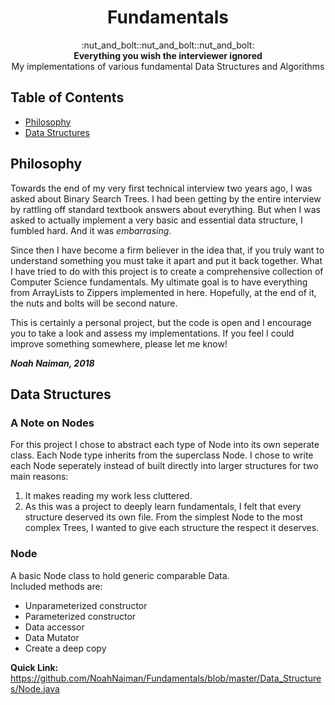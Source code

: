<h1 align="center">Fundamentals</h1>

<div
align="center">
:nut_and_bolt::nut_and_bolt::nut_and_bolt:
</div>

<div align="center">
	<strong>Everything you wish the interviewer ignored</strong><br>
	My implementations of various fundamental Data Structures and Algorithms
</div>



## Table of Contents
- [Philosophy](#Philosophy)
- [Data Structures](#Data-Structures)

## Philosophy
Towards the end of my very first technical interview two years ago,
I was asked about Binary Search Trees. I had been getting by the
entire interview by rattling off standard textbook answers about
everything. But when I was asked to actually implement a very
basic and essential data structure, I fumbled hard. And it was
_embarrasing_.

Since then I have become a firm believer in the idea that, if
you truly want to understand something you must take it apart
and put it back together. What I have tried to do with this
project is to create a comprehensive collection of Computer
Science fundamentals. My ultimate goal is to have everything
from ArrayLists to Zippers implemented in here. Hopefully, at
the end of it, the nuts and bolts will be second nature.

This is certainly a personal project, but the code is open
and I encourage you to take a look and assess my implementations.
If you feel I could improve something somewhere, please let me
know!

**_Noah Naiman, 2018_**

## Data Structures

### A Note on Nodes
For this project I chose to abstract each type of Node into its
own seperate class. Each Node type inherits from the superclass Node.
I chose to write each Node seperately instead of built directly into
larger structures for two main reasons:

1. It makes reading my work less cluttered.
2. As this was a project to deeply learn fundamentals, I felt that
every structure deserved its own file. From the simplest Node to the
most complex Trees, I wanted to give each structure the respect it
deserves.

### Node
A basic Node class to hold generic comparable Data.<br>
Included methods are:
* Unparameterized constructor
* Parameterized constructor
* Data accessor
* Data Mutator
* Create a deep copy


**Quick Link:** https://github.com/NoahNaiman/Fundamentals/blob/master/Data_Structures/Node.java
